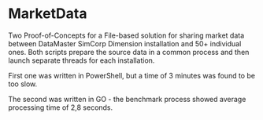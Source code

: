 # MarketData
Two Proof-of-Concepts for a File-based solution for sharing market data between DataMaster SimCorp Dimension installation and 50+ individual ones.
Both scripts prepare the source data in a common process and then launch separate threads for each installation.

First one was written in PowerShell, but a time of 3 minutes was found to be too slow.

The second was written in GO - the benchmark process showed average processing time of 2,8 seconds.

